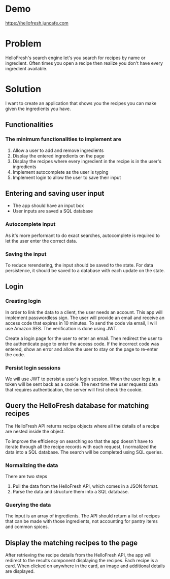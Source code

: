 # Demo

https://hellofresh.juncafe.com

# Problem

HelloFresh's search engine let's you search for recipes by name or ingredient. Often times you open a recipe then realize you don't have every ingredient available.

# Solution

I want to create an application that shows you the recipes you can make given the ingredients you have.

## Functionalities

### The minimum functionalities to implement are

1. Allow a user to add and remove ingredients
2. Display the entered ingredients on the page
3. Display the recipes where every ingredient in the recipe is in the user's ingredients
4. Implement autocomplete as the user is typing
5. Implement login to allow the user to save their input

## Entering and saving user input

- The app should have an input box
- User inputs are saved a SQL database

### Autocomplete input

As it's more performant to do exact searches, autocomplete is required to let the user enter the correct data.

### Saving the input

To reduce rerendering, the input should be saved to the state. For data persistence, it should be saved to a database with each update on the state.

## Login

### Creating login

In order to link the data to a client, the user needs an account. This app will implement passwordless sign. The user will provide an email and receive an access code that expires in 10 minutes. To send the code via email, I will use Amazon SES. The verification is done using JWT.

Create a login page for the user to enter an email. Then redirect the user to the authenticate page to enter the access code. If the incorrect code was entered, show an error and allow the user to stay on the page to re-enter the code.

### Persist login sessions

We will use JWT to persist a user's login session. When the user logs in, a token will be sent back as a cookie. The next time the user requests data that requires authentication, the server will first check the cookie.

## Query the HelloFresh database for matching recipes

The HelloFresh API returns recipe objects where all the details of a recipe are nested inside the object.

To improve the efficiency on searching so that the app doesn't have to iterate through all the recipe records with each request, I normalized the data into a SQL database. The search will be completed using SQL queries.

### Normalizing the data

There are two steps

1. Pull the data from the HelloFresh API, which comes in a JSON format.
2. Parse the data and structure them into a SQL database.

### Querying the data

The input is an array of ingredients. The API should return a list of recipes that can be made with those ingredients, not accounting for pantry items and common spices.

## Display the matching recipes to the page

After retrieving the recipe details from the HelloFresh API, the app will redirect to the results component displaying the recipes. Each recipe is a card. When clicked on anywhere in the card, an image and additional details are displayed.
